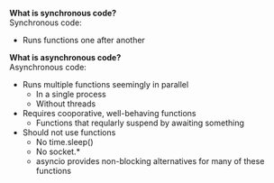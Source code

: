<b>What is synchronous code?</b><br>
Synchronous code:<br>
<ul>
  <li>Runs functions one after another</li>
</ul>

<b>What is asynchronous code?</b><br>
Asynchronous code:
<ul>
  <li>Runs multiple functions seemingly in parallel
    <ul>
        <li>In a single process</li>
        <li>Without threads</li>
    </ul>
  </li>
  <li>Requires cooporative, well-behaving functions
    <ul>
      <li>Functions that reqularly suspend by awaiting something</li>
    </ul>
  </li>
  <li>Should not use functions
    <ul>
        <li>No time.sleep()</li>
        <li>No socket.*</li>
        <li>asyncio provides non-blocking alternatives for many of these functions</li>
    </ul>
  </li>
</ul>
